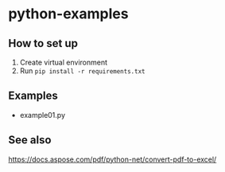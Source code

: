 # python-examples

## How to set up

1. Create virtual environment 
2. Run `pip install -r requirements.txt`

## Examples

- example01.py

## See also

https://docs.aspose.com/pdf/python-net/convert-pdf-to-excel/ 

